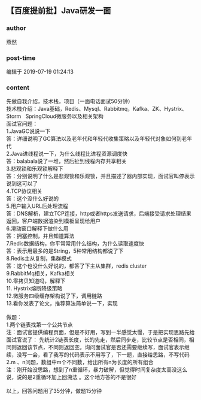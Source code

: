 ## 【百度提前批】Java研发一面
### author 
燕然
### post-time 

编辑于  2019-07-19 01:24:13
### content 
<div class="post-topic-des nc-post-content">
 <div>
  先做自我介绍，技术栈，项目（一面电话面试50分钟）
 </div>
 <div>
  技术栈介绍：Java基础，Redis、Mysql、Rabbitmq，Kafka、ZK、Hystrix、Storm   SpringCloud微服务以及相关架构
 </div>
 <div>
  面试官问题：
 </div>
 <div>
  1.JavaGC说说一下
 </div>
 <div>
  答：详细说明了GC算法以及老年代和年轻代收集策略以及年轻代对象如何到老年代
 </div>
 <div>
  2.Java进线程说一下，为什么线程比进程资源调度快
 </div>
 <div>
  答：balabala说了一堆，然后扯到线程内存共享相关
 </div>
 <div>
  3.悲观锁和乐观锁解释下
 </div>
 <div>
  答：分别说明了什么是悲观锁和乐观锁，并且描述了器内部实现，面试官叫停表示说到这可以了
 </div>
 <div>
  4.TCP协议相关
 </div>
 <div>
  答：这个没什么好说的
 </div>
 <div>
  5.用户输入URL后处理流程
 </div>
 <div>
  答：DNS解析，建立TCP连接，http或者https发送请求，后端接受请求处理结果返回，客户端数据渲染到模板呈现给用户
 </div>
 <div>
  6.滑动窗口解释下做什么用
 </div>
 <div>
  答：拥塞控制，并且知道算法
 </div>
 <div>
  7.Redis数据结构，你平常常用什么结构，为什么读取速度快
 </div>
 <div>
  答：表示用最多的是String，5种常用结构都说了下
 </div>
 <div>
  8.Redis主从复制，集群模式
 </div>
 <div>
  答：这个也没什么好说的，都答了下主从集群，redis cluster
 </div>
 <div>
  9.RabbitMq相关，Kafka相关
 </div>
 <div>
  10.零拷贝知道吗，解释下
 </div>
 <div>
  11.
  <span>
   Hystrix熔断降级策略
  </span>
 </div>
 <div>
  <span>
   12.微服务四级缓存架构说了下，调用链路
  </span>
 </div>
 <div>
  <span>
   13.看你发表了论文，推荐算法简单说一下，实现
  </span>
 </div>
 <div>
  <span>
   <br/>
  </span>
 </div>
 <div>
  <span>
   做题：
  </span>
 </div>
 <div>
  <span>
   1.两个链表找第一个公共节点
  </span>
 </div>
 <div>
  <span>
   注：面试官提供编程页面，但是不好用，写到一半感觉太慢，于是把实现思路先给面试官说了：
  </span>
  先统计2链表长度，长的先走，然后同步走，比较节点是否相同，相同则返回该节点，不同则返回空。询问面试官是否还需要继续写，面试官表示继续，没写一会，看了我写的代码表示不用写了，下一题，直接给思路，不写代码
 </div>
 <div>
  2.m 、n问题，数组中m个不同数，给出所有n为长度的所有组合
 </div>
 <div>
  <span>
   注：刚开始没思路，想到了n重循环，暴力破解，但觉得时间复杂度太高没这么说，说的是2重循环加上回溯法
  </span>
  <span>
   。这个地方答的不是很好
  </span>
 </div>
 <div>
  <br/>
 </div>
 <div>
  以上，回答问题用了35分钟，做题15分钟
 </div>
 <div>
  <br/>
 </div>
 <div>
  <br/>
 </div>
</div>

